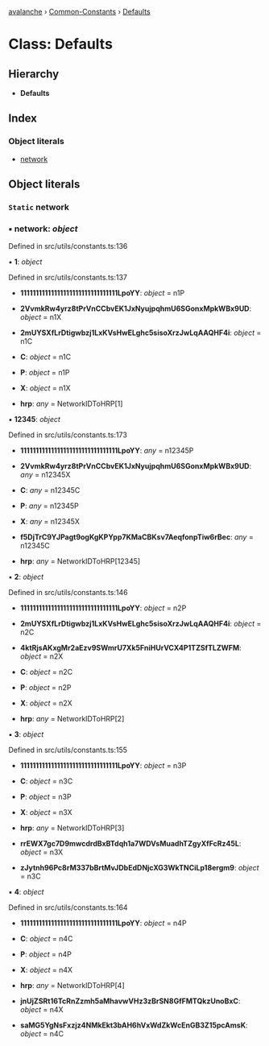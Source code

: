 [avalanche](../README.md) › [Common-Constants](../modules/common_constants.md) › [Defaults](common_constants.defaults.md)

# Class: Defaults

## Hierarchy

* **Defaults**

## Index

### Object literals

* [network](common_constants.defaults.md#static-network)

## Object literals

### `Static` network

### ▪ **network**: *object*

Defined in src/utils/constants.ts:136

▪ **1**: *object*

Defined in src/utils/constants.ts:137

* **11111111111111111111111111111111LpoYY**: *object* = n1P

* **2VvmkRw4yrz8tPrVnCCbvEK1JxNyujpqhmU6SGonxMpkWBx9UD**: *object* = n1X

* **2mUYSXfLrDtigwbzj1LxKVsHwELghc5sisoXrzJwLqAAQHF4i**: *object* = n1C

* **C**: *object* = n1C

* **P**: *object* = n1P

* **X**: *object* = n1X

* **hrp**: *any* = NetworkIDToHRP[1]

▪ **12345**: *object*

Defined in src/utils/constants.ts:173

* **11111111111111111111111111111111LpoYY**: *any* = n12345P

* **2VvmkRw4yrz8tPrVnCCbvEK1JxNyujpqhmU6SGonxMpkWBx9UD**: *any* = n12345X

* **C**: *any* = n12345C

* **P**: *any* = n12345P

* **X**: *any* = n12345X

* **f5DjTrC9YJPagt9ogKgKPYpp7KMaCBKsv7AeqfonpTiw6rBec**: *any* = n12345C

* **hrp**: *any* = NetworkIDToHRP[12345]

▪ **2**: *object*

Defined in src/utils/constants.ts:146

* **11111111111111111111111111111111LpoYY**: *object* = n2P

* **2mUYSXfLrDtigwbzj1LxKVsHwELghc5sisoXrzJwLqAAQHF4i**: *object* = n2C

* **4ktRjsAKxgMr2aEzv9SWmrU7Xk5FniHUrVCX4P1TZSfTLZWFM**: *object* = n2X

* **C**: *object* = n2C

* **P**: *object* = n2P

* **X**: *object* = n2X

* **hrp**: *any* = NetworkIDToHRP[2]

▪ **3**: *object*

Defined in src/utils/constants.ts:155

* **11111111111111111111111111111111LpoYY**: *object* = n3P

* **C**: *object* = n3C

* **P**: *object* = n3P

* **X**: *object* = n3X

* **hrp**: *any* = NetworkIDToHRP[3]

* **rrEWX7gc7D9mwcdrdBxBTdqh1a7WDVsMuadhTZgyXfFcRz45L**: *object* = n3X

* **zJytnh96Pc8rM337bBrtMvJDbEdDNjcXG3WkTNCiLp18ergm9**: *object* = n3C

▪ **4**: *object*

Defined in src/utils/constants.ts:164

* **11111111111111111111111111111111LpoYY**: *object* = n4P

* **C**: *object* = n4C

* **P**: *object* = n4P

* **X**: *object* = n4X

* **hrp**: *any* = NetworkIDToHRP[4]

* **jnUjZSRt16TcRnZzmh5aMhavwVHz3zBrSN8GfFMTQkzUnoBxC**: *object* = n4X

* **saMG5YgNsFxzjz4NMkEkt3bAH6hVxWdZkWcEnGB3Z15pcAmsK**: *object* = n4C
